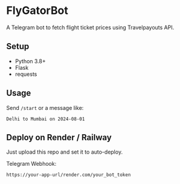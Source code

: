 # FlyGatorBot

A Telegram bot to fetch flight ticket prices using Travelpayouts API.

## Setup
- Python 3.8+
- Flask
- requests

## Usage
Send `/start` or a message like:
```
Delhi to Mumbai on 2024-08-01
```

## Deploy on Render / Railway
Just upload this repo and set it to auto-deploy.

Telegram Webhook:
```
https://your-app-url/render.com/your_bot_token
```
